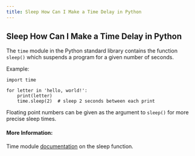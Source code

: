 ```yaml
---
title: Sleep How Can I Make a Time Delay in Python
---
```

## Sleep How Can I Make a Time Delay in Python

The `time` module in the Python standard library contains the function `sleep()` which suspends a program for a given number of seconds.

Example:

```
import time

for letter in 'hello, world!':
    print(letter)
    time.sleep(2)  # sleep 2 seconds between each print
```

Floating point numbers can be given as the argument to `sleep()` for more precise sleep times.

#### More Information:
Time module [documentation](https://docs.python.org/3/library/time.html#time.sleep) on the sleep function.
